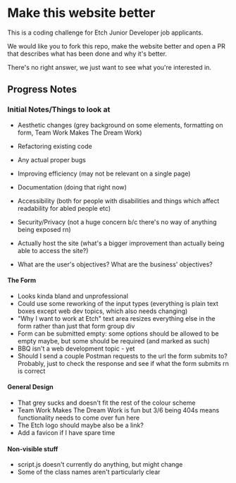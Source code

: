 # Make this website better

This is a coding challenge for Etch Junior Developer job applicants.

We would like you to fork this repo, make the website better and open a PR that describes what has been done and why it's better.

There's no right answer, we just want to see what you're interested in.

## Progress Notes

### Initial Notes/Things to look at

- Aesthetic changes (grey background on some elements, formatting on form, Team Work Makes The Dream Work)
- Refactoring existing code
- Any actual proper bugs
- Improving efficiency (may not be relevant on a single page)
- Documentation (doing that right now)
- Accessibility (both for people with disabilities and things which affect readability for abled people etc)
- Security/Privacy (not a huge concern b/c there's no way of anything being exposed rn)
- Actually host the site (what's a bigger improvement than actually being able to access the site?)

- What are the user's objectives? What are the business' objectives?

#### The Form
- Looks kinda bland and unprofessional
- Could use some reworking of the input types (everything is plain text boxes except web dev topics, which also needs changing)
- "Why I want to work at Etch" text area resizes everything else in the form rather than just that form group div
- Form can be submitted empty: some options should be allowed to be empty maybe, but some should be required (and marked as such)
- BBQ isn't a web development topic - yet
- Should I send a couple Postman requests to the url the form submits to? Probably, just to check the response and see if what the form submits rn is correct

#### General Design
- That grey sucks and doesn't fit the rest of the colour scheme
- Team Work Makes The Dream Work is fun but 3/6 being 404s means functionality needs to come over fun here
- The Etch logo should maybe also be a link?
- Add a favicon if I have spare time

#### Non-visible stuff
- script.js doesn't currently do anything, but might change
- Some of the class names aren't particularly clear